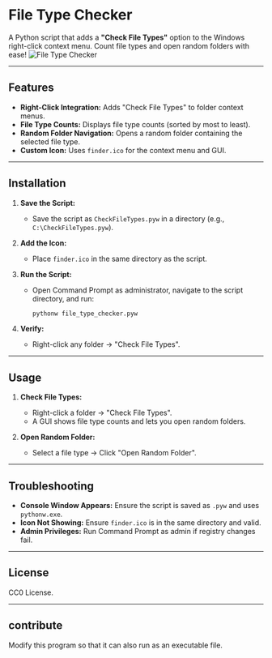 # File Type Checker
A Python script that adds a **"Check File Types"** option to the Windows right-click context menu. Count file types and open random folders with ease!
![File Type Checker](https://github.com/user-attachments/assets/802e592a-4a91-4a9e-9685-ddfed024ea3e)

---

## Features

- **Right-Click Integration:** Adds "Check File Types" to folder context menus.
- **File Type Counts:** Displays file type counts (sorted by most to least).
- **Random Folder Navigation:** Opens a random folder containing the selected file type.
- **Custom Icon:** Uses `finder.ico` for the context menu and GUI.

---

## Installation

1. **Save the Script:**
   - Save the script as `CheckFileTypes.pyw` in a directory (e.g., `C:\CheckFileTypes.pyw`).

2. **Add the Icon:**
   - Place `finder.ico` in the same directory as the script.

3. **Run the Script:**
   - Open Command Prompt as administrator, navigate to the script directory, and run:
     ```bash
     pythonw file_type_checker.pyw
     ```

4. **Verify:**
   - Right-click any folder → "Check File Types".

---

## Usage

1. **Check File Types:**
   - Right-click a folder → "Check File Types".
   - A GUI shows file type counts and lets you open random folders.

2. **Open Random Folder:**
   - Select a file type → Click "Open Random Folder".

---

## Troubleshooting

- **Console Window Appears:** Ensure the script is saved as `.pyw` and uses `pythonw.exe`.
- **Icon Not Showing:** Ensure `finder.ico` is in the same directory and valid.
- **Admin Privileges:** Run Command Prompt as admin if registry changes fail.

---

## License

CC0 License.

---

## contribute
Modify this program so that it can also run as an executable file.
